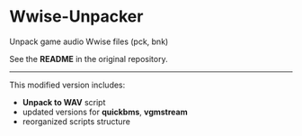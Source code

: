 # Wwise-Unpacker
Unpack game audio Wwise files (pck, bnk)

See the **README** in the original repository.

------

This modified version includes:

- **Unpack to WAV** script
- updated versions for **quickbms**, **vgmstream**
- reorganized scripts structure
